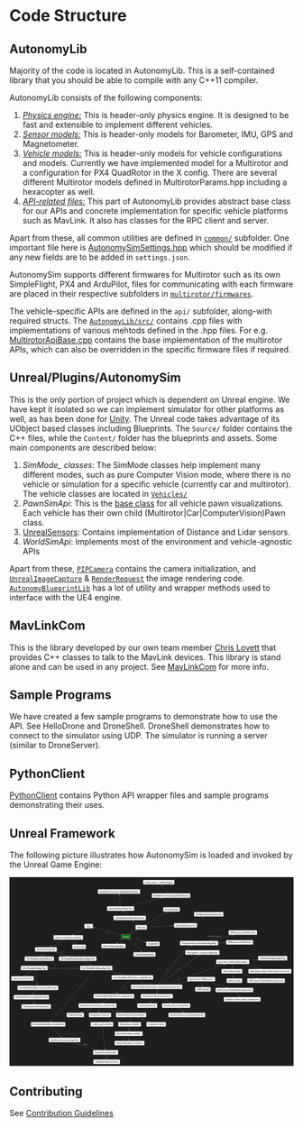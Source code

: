 # Code Structure

## AutonomyLib

Majority of the code is located in AutonomyLib. This is a self-contained library that you should be able to compile with any C++11 compiler.

AutonomyLib consists of the following components:

1. [*Physics engine:*](https://github.com/nervosys/AutonomySim/tree/main/AutonomyLib/include/physics) This is header-only physics engine. It is designed to be fast and extensible to implement different vehicles.
2. [*Sensor models:*](https://github.com/nervosys/AutonomySim/tree/main/AutonomyLib/include/sensors) This is header-only models for Barometer, IMU, GPS and Magnetometer.
3. [*Vehicle models:*](https://github.com/nervosys/AutonomySim/tree/main/AutonomyLib/include/vehiclesr) This is header-only models for vehicle configurations and models. Currently we have implemented model for a Multirotor and a configuration for PX4 QuadRotor in the X config. There are several different Multirotor models defined in MultirotorParams.hpp including a hexacopter as well.
4. [*API-related files:*](https://github.com/nervosys/AutonomySim/tree/main/AutonomyLib/include/api) This part of AutonomyLib provides abstract base class for our APIs and concrete implementation for specific vehicle platforms such as MavLink. It also has classes for the RPC client and server.

Apart from these, all common utilities are defined in [`common/`](https://github.com/nervosys/AutonomySim/tree/main/AutonomyLib/include/common) subfolder. One important file here is [AutonomySimSettings.hpp](https://github.com/nervosys/AutonomySim/blob/main/AutonomyLib/include/common/AutonomySimSettings.hpp) which should be modified if any new fields are to be added in `settings.json`.

AutonomySim supports different firmwares for Multirotor such as its own SimpleFlight, PX4 and ArduPilot, files for communicating with each firmware are placed in their respective subfolders in [`multirotor/firmwares`](https://github.com/nervosys/AutonomySim/tree/main/AutonomyLib/include/vehicles/multirotor/firmwares).

The vehicle-specific APIs are defined in the `api/` subfolder, along-with required structs. The [`AutonomyLib/src/`](https://github.com/nervosys/AutonomySim/tree/main/AutonomyLib/src) contains .cpp files with implementations of various mehtods defined in the .hpp files. For e.g. [MultirotorApiBase.cpp](https://github.com/nervosys/AutonomySim/blob/main/AutonomyLib/src/vehicles/multirotor/api/MultirotorApiBase.cpp) contains the base implementation of the multirotor APIs, which can also be overridden in the specific firmware files if required.

## Unreal/Plugins/AutonomySim

This is the only portion of project which is dependent on Unreal engine. We have kept it isolated so we can implement simulator for other platforms as well, as has been done for [Unity](https://microsoft.github.io/AutonomySim/Unity.html). The Unreal code takes advantage of its UObject based classes including Blueprints. The `Source/` folder contains the C++ files, while the `Content/` folder has the blueprints and assets. Some main components are described below:

1. *SimMode_ classes*: The SimMode classes help implement many different modes, such as pure Computer Vision mode, where there is no vehicle or simulation for a specific vehicle (currently car and multirotor). The vehicle classes are located in [`Vehicles/`](https://github.com/nervosys/AutonomySim/tree/main/Unreal/Plugins/AutonomySim/Source/Vehicles)
2. *PawnSimApi*: This is the [base class](https://github.com/nervosys/AutonomySim/blob/main/Unreal/Plugins/AutonomySim/Source/PawnSimApi.cpp) for all vehicle pawn visualizations. Each vehicle has their own child (Multirotor|Car|ComputerVision)Pawn class.
3. [UnrealSensors](https://github.com/nervosys/AutonomySim/tree/main/Unreal/Plugins/AutonomySim/Source/UnrealSensors): Contains implementation of Distance and Lidar sensors.
4. *WorldSimApi*: Implements most of the environment and vehicle-agnostic APIs

Apart from these, [`PIPCamera`](https://github.com/nervosys/AutonomySim/blob/main/Unreal/Plugins/AutonomySim/Source/PIPCamera.cpp) contains the camera initialization, and [`UnrealImageCapture`](https://github.com/nervosys/AutonomySim/blob/main/Unreal/Plugins/AutonomySim/Source/UnrealImageCapture.cpp) & [`RenderRequest`](https://github.com/nervosys/AutonomySim/blob/main/Unreal/Plugins/AutonomySim/Source/RenderRequest.cpp) the image rendering code. [`AutonomyBlueprintLib`](https://github.com/nervosys/AutonomySim/blob/main/Unreal/Plugins/AutonomySim/Source/AutonomyBlueprintLib.cpp) has a lot of utility and wrapper methods used to interface with the UE4 engine.

## MavLinkCom

This is the library developed by our own team member [Chris Lovett](https://github.com/lovettchris) that provides C++ classes to talk to the MavLink devices. This library is stand alone and can be used in any project.
See [MavLinkCom](mavlinkcom.md) for more info.

## Sample Programs

We have created a few sample programs to demonstrate how to use the API. See HelloDrone and DroneShell.
DroneShell demonstrates how to connect to the simulator using UDP.  The simulator is running a server (similar to DroneServer).

## PythonClient

[PythonClient](https://github.com/nervosys/AutonomySim/tree/main/PythonClient) contains Python API wrapper files and sample programs demonstrating their uses.

## Unreal Framework

The following picture illustrates how AutonomySim is loaded and invoked by the Unreal Game Engine:

![AutonomySimConstruction](images/AutonomySim_startup.png)

## Contributing

See [Contribution Guidelines](CONTRIBUTING.md)
